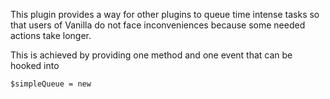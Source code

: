 This plugin provides a way for other plugins to queue time intense tasks so that users of Vanilla do not face inconveniences because some needed actions take longer.

This is achieved by providing one method and one event that can be hooked into

~~~
$simpleQueue = new  